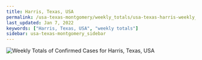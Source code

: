 ```yaml
---
title: Harris, Texas, USA
permalink: /usa-texas-montgomery/weekly_totals/usa-texas-harris-weekly_totals.html
last_updated: Jan 7, 2022
keywords: ["Harris, Texas, USA", "weekly totals"]
sidebar: usa-texas-montgomery_sidebar
---
```


![Weekly Totals of Confirmed Cases for Harris, Texas, USA](/covid_tracker/images/graphs/usa-texas-harris-weekly_totals_graph.png)
